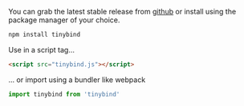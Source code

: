 You can grab the latest stable release from [github](https://raw.githubusercontent.com/blikblum/tinybind/master/dist/tinybind.js) or install using the package manager of your choice. 

```bash
npm install tinybind
```

Use in a script tag...

```html
<script src="tinybind.js"></script>
```

... or import using a bundler like webpack

```javascript
import tinybind from 'tinybind'
```
